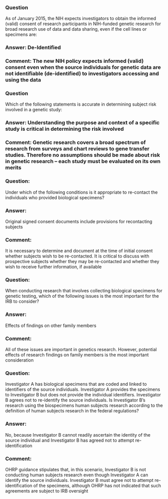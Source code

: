 ### Question
As of January 2015, the NIH expects investigators to obtain the informed (valid) consent of research participants in NIH-funded genetic research for broad research use of data and data sharing, even if the cell lines or specimens are:

### Answer: De-Identified

### Comment: The new NIH policy expects informed (valid) consent even when the source individuals for genetic data are not identifiable (de-identified) to investigators accessing and using the data

### Question
Which of the following statements is accurate in determining subject risk involved in a genetic study:

### Answer: Understanding the purpose and context of a specific study is critical in determining the risk involved

### Comment: Genetic research covers a broad spectrum of research from surveys and chart reviews to gene transfer studies. Therefore no assumptions should be made about risk in genetic research – each study must be evaluated on its own merits

### Question:
Under which of the following conditions is it appropriate to re-contact the individuals who provided biological specimens?

### Answer: 
Original signed consent documents include provisions for recontacting subjects

### Comment: 
It is necessary to determine and document at the time of initial consent whether subjects wish to be re-contacted. It is critical to discuss with prospective subjects whether they may be re-contacted and whether they wish to receive further information, if available

### Question:
When conducting research that involves collecting biological specimens for genetic testing, which of the following issues is the most important for the IRB to consider?

### Answer: 
Effects of findings on other family members
### Comment: 
All of these issues are important in genetics research. However, potential effects of research findings on family members is the most important consideration

### Question:
Investigator A has biological specimens that are coded and linked to identifiers of the source individuals. Investigator A provides the specimens to Investigator B but does not provide the individual identifiers. Investigator B agrees not to re-identify the source individuals. Is Investigator B’s research using the biospecimens human subjects research according to the definition of human subjects research in the federal regulations?

### Answer: 
No, because Investigator B cannot readily ascertain the identity of the source individual and Investigator B has agreed not to attempt re-identification

### Comment: 
OHRP guidance stipulates that, in this scenario, Investigator B is not conducting human subjects research even though Investigator A can identify the source individuals. Investigator B must agree not to attempt re-identification of the specimens, although OHRP has not indicated that such agreements are subject to IRB oversight
